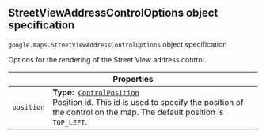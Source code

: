 <h2 id="StreetViewAddressControlOptions"> StreetViewAddressControlOptions object specification </h2><p>
<code><span itemprop="path">google.maps</span>.<span itemprop="name">StreetViewAddressControlOptions</span></code>
object specification
</p><p>Options for the rendering of the Street View address control.</p><div class="devsite-table-wrapper"><table class="properties responsive" summary="record StreetViewAddressControlOptions - Properties">
<thead>
<tr><th colspan="2">Properties</th>
</tr></thead>
<tbody>
<tr>
<td><code><span>position</span></code></td>
<td><div><strong>Type:</strong>&nbsp; <code><a href="https://github.com/amenadiel/google-maps-documentation/blob/master/docs/ControlPosition.md">ControlPosition</a></code></div>
<div class="desc">Position id. This id is used to specify the position of the control on the map. The default position is <code>TOP_LEFT</code>.</div></td>
</tr>
</tbody>
</table></div>